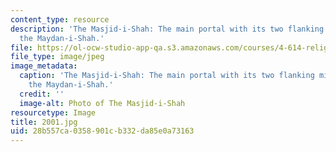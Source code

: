 ```yaml
---
content_type: resource
description: 'The Masjid-i-Shah: The main portal with its two flanking minarets overlooking
  the Maydan-i-Shah.'
file: https://ol-ocw-studio-app-qa.s3.amazonaws.com/courses/4-614-religious-architecture-and-islamic-cultures-fall-2002/28b557ca0358901cb332da85e0a73163_2001.jpg
file_type: image/jpeg
image_metadata:
  caption: 'The Masjid-i-Shah: The main portal with its two flanking minarets overlooking
    the Maydan-i-Shah.'
  credit: ''
  image-alt: Photo of The Masjid-i-Shah
resourcetype: Image
title: 2001.jpg
uid: 28b557ca-0358-901c-b332-da85e0a73163
---
```

